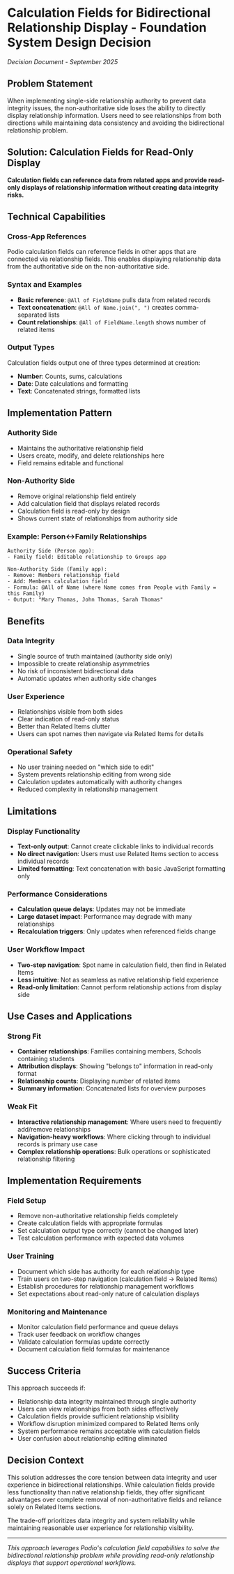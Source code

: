 # Calculation Fields for Bidirectional Relationship Display - Foundation System Design Decision

*Decision Document - September 2025*

## Problem Statement

When implementing single-side relationship authority to prevent data integrity issues, the non-authoritative side loses the ability to directly display relationship information. Users need to see relationships from both directions while maintaining data consistency and avoiding the bidirectional relationship problem.

## Solution: Calculation Fields for Read-Only Display

**Calculation fields can reference data from related apps and provide read-only displays of relationship information without creating data integrity risks.**

## Technical Capabilities

### Cross-App References
Podio calculation fields can reference fields in other apps that are connected via relationship fields. This enables displaying relationship data from the authoritative side on the non-authoritative side.

### Syntax and Examples
- **Basic reference**: `@All of FieldName` pulls data from related records
- **Text concatenation**: `@All of Name.join(", ")` creates comma-separated lists
- **Count relationships**: `@All of FieldName.length` shows number of related items

### Output Types
Calculation fields output one of three types determined at creation:
- **Number**: Counts, sums, calculations
- **Date**: Date calculations and formatting
- **Text**: Concatenated strings, formatted lists

## Implementation Pattern

### Authority Side
- Maintains the authoritative relationship field
- Users create, modify, and delete relationships here
- Field remains editable and functional

### Non-Authority Side  
- Remove original relationship field entirely
- Add calculation field that displays related records
- Calculation field is read-only by design
- Shows current state of relationships from authority side

### Example: Person↔Family Relationships
```
Authority Side (Person app):
- Family field: Editable relationship to Groups app

Non-Authority Side (Family app):
- Remove: Members relationship field  
- Add: Members calculation field
- Formula: @All of Name (where Name comes from People with Family = this Family)
- Output: "Mary Thomas, John Thomas, Sarah Thomas"
```

## Benefits

### Data Integrity
- Single source of truth maintained (authority side only)
- Impossible to create relationship asymmetries
- No risk of inconsistent bidirectional data
- Automatic updates when authority side changes

### User Experience
- Relationships visible from both sides
- Clear indication of read-only status
- Better than Related Items clutter
- Users can spot names then navigate via Related Items for details

### Operational Safety
- No user training needed on "which side to edit"
- System prevents relationship editing from wrong side
- Calculation updates automatically with authority changes
- Reduced complexity in relationship management

## Limitations

### Display Functionality
- **Text-only output**: Cannot create clickable links to individual records
- **No direct navigation**: Users must use Related Items section to access individual records
- **Limited formatting**: Text concatenation with basic JavaScript formatting only

### Performance Considerations
- **Calculation queue delays**: Updates may not be immediate
- **Large dataset impact**: Performance may degrade with many relationships
- **Recalculation triggers**: Only updates when referenced fields change

### User Workflow Impact
- **Two-step navigation**: Spot name in calculation field, then find in Related Items
- **Less intuitive**: Not as seamless as native relationship field experience
- **Read-only limitation**: Cannot perform relationship actions from display side

## Use Cases and Applications

### Strong Fit
- **Container relationships**: Families containing members, Schools containing students
- **Attribution displays**: Showing "belongs to" information in read-only format
- **Relationship counts**: Displaying number of related items
- **Summary information**: Concatenated lists for overview purposes

### Weak Fit
- **Interactive relationship management**: Where users need to frequently add/remove relationships
- **Navigation-heavy workflows**: Where clicking through to individual records is primary use case
- **Complex relationship operations**: Bulk operations or sophisticated relationship filtering

## Implementation Requirements

### Field Setup
- Remove non-authoritative relationship fields completely
- Create calculation fields with appropriate formulas
- Set calculation output type correctly (cannot be changed later)
- Test calculation performance with expected data volumes

### User Training
- Document which side has authority for each relationship type
- Train users on two-step navigation (calculation field → Related Items)
- Establish procedures for relationship management workflows
- Set expectations about read-only nature of calculation displays

### Monitoring and Maintenance
- Monitor calculation field performance and queue delays
- Track user feedback on workflow changes
- Validate calculation formulas update correctly
- Document calculation field formulas for maintenance

## Success Criteria

This approach succeeds if:
- Relationship data integrity maintained through single authority
- Users can view relationships from both sides effectively
- Calculation fields provide sufficient relationship visibility
- Workflow disruption minimized compared to Related Items only
- System performance remains acceptable with calculation fields
- User confusion about relationship editing eliminated

## Decision Context

This solution addresses the core tension between data integrity and user experience in bidirectional relationships. While calculation fields provide less functionality than native relationship fields, they offer significant advantages over complete removal of non-authoritative fields and reliance solely on Related Items sections.

The trade-off prioritizes data integrity and system reliability while maintaining reasonable user experience for relationship visibility.

---

*This approach leverages Podio's calculation field capabilities to solve the bidirectional relationship problem while providing read-only relationship displays that support operational workflows.*